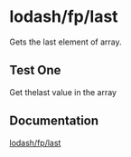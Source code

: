 # lodash/fp/last

Gets the last element of array.

## Test One

Get thelast value in the array

## Documentation

[lodash/fp/last](https://lodash.com/docs/4.17.15#last)
